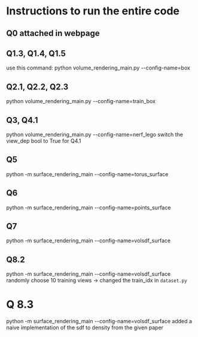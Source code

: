 # Instructions to run the entire code

## Q0 attached in webpage

## Q1.3, Q1.4, Q1.5
use this command: python volume_rendering_main.py --config-name=box

## Q2.1, Q2.2, Q2.3
python volume_rendering_main.py --config-name=train_box

## Q3, Q4.1
python volume_rendering_main.py --config-name=nerf_lego
switch the view_dep bool to True for Q4.1

## Q5
python -m surface_rendering_main --config-name=torus_surface

## Q6
python -m surface_rendering_main --config-name=points_surface

## Q7
python -m surface_rendering_main --config-name=volsdf_surface

## Q8.2
python -m surface_rendering_main --config-name=volsdf_surface
randomly choose 10 training views -> changed the train_idx in `dataset.py`

# Q 8.3
python -m surface_rendering_main --config-name=volsdf_surface
added a naive implementation of the sdf to density from the given paper